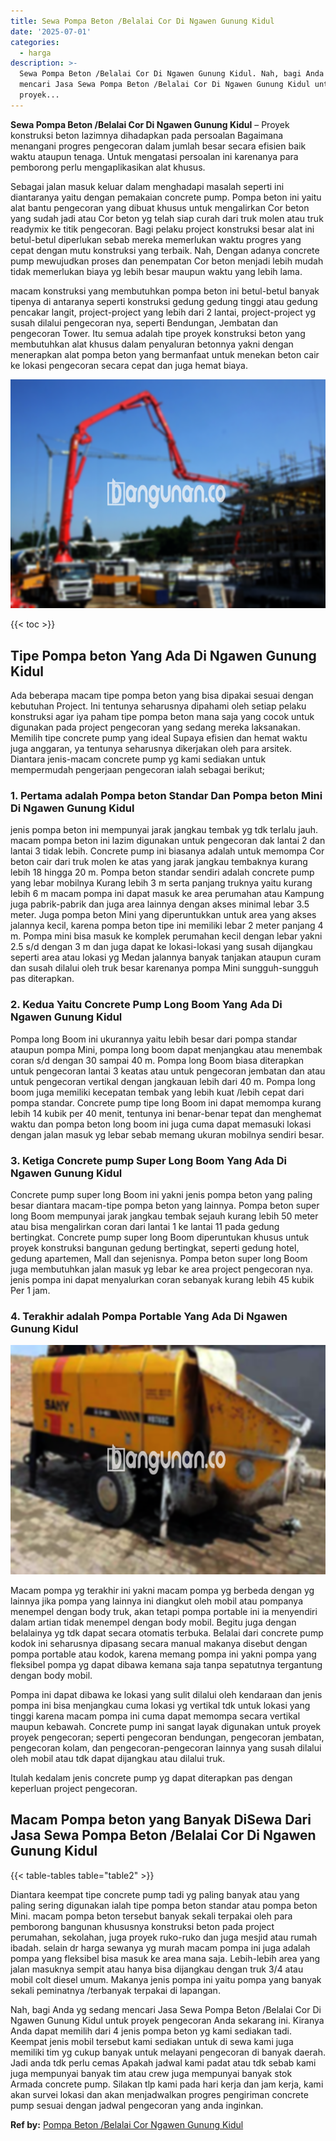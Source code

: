 ```yaml
---
title: Sewa Pompa Beton /Belalai Cor Di Ngawen Gunung Kidul
date: '2025-07-01'
categories:
  - harga
description: >-
  Sewa Pompa Beton /Belalai Cor Di Ngawen Gunung Kidul. Nah, bagi Anda yg sedang
  mencari Jasa Sewa Pompa Beton /Belalai Cor Di Ngawen Gunung Kidul untuk
  proyek...
---
```


**Sewa Pompa Beton /Belalai Cor Di Ngawen Gunung Kidul** – Proyek konstruksi beton lazimnya dihadapkan pada persoalan Bagaimana menangani progres pengecoran dalam jumlah besar secara efisien baik waktu ataupun tenaga. Untuk mengatasi persoalan ini karenanya para pemborong perlu mengaplikasikan alat khusus.

Sebagai jalan masuk keluar dalam menghadapi masalah seperti ini diantaranya yaitu dengan pemakaian concrete pump. Pompa beton ini yaitu alat bantu pengecoran yang dibuat khusus untuk mengalirkan Cor beton yang sudah jadi atau Cor beton yg telah siap curah dari truk molen atau truk readymix ke titik pengecoran. Bagi pelaku project konstruksi besar alat ini betul-betul diperlukan sebab mereka memerlukan waktu progres yang cepat dengan mutu konstruksi yang terbaik. Nah, Dengan adanya concrete pump mewujudkan proses dan penempatan Cor beton menjadi lebih mudah tidak memerlukan biaya yg lebih besar maupun waktu yang lebih lama.

macam konstruksi yang membutuhkan pompa beton ini betul-betul banyak tipenya di antaranya seperti konstruksi gedung gedung tinggi atau gedung pencakar langit, project-project yang lebih dari 2 lantai, project-project yg susah dilalui pengecoran nya, seperti Bendungan, Jembatan dan pengecoran Tower. Itu semua adalah tipe proyek konstruksi beton yang membutuhkan alat khusus dalam penyaluran betonnya yakni dengan menerapkan alat pompa beton yang bermanfaat untuk menekan beton cair ke lokasi pengecoran secara cepat dan juga hemat biaya.

![Sewa Pompa Beton /Belalai Cor Di Ngawen Gunung Kidul](/images/sewa-concrete-pump-21.png)

{{< toc >}}

## Tipe Pompa beton Yang Ada Di Ngawen Gunung Kidul

Ada beberapa macam tipe pompa beton yang bisa dipakai sesuai dengan kebutuhan Project. Ini tentunya seharusnya dipahami oleh setiap pelaku konstruksi agar iya paham tipe pompa beton mana saja yang cocok untuk digunakan pada project pengecoran yang sedang mereka laksanakan. Memilih tipe concrete pump yang ideal Supaya efisien dan hemat waktu juga anggaran, ya tentunya seharusnya dikerjakan oleh para arsitek. Diantara jenis-macam concrete pump yg kami sediakan untuk mempermudah pengerjaan pengecoran ialah sebagai berikut;

### 1\. Pertama adalah Pompa beton Standar Dan Pompa beton Mini Di Ngawen Gunung Kidul

jenis pompa beton ini mempunyai jarak jangkau tembak yg tdk terlalu jauh. macam pompa beton ini lazim digunakan untuk pengecoran dak lantai 2 dan lantai 3 tidak lebih. Concrete pump ini biasanya adalah untuk memompa Cor beton cair dari truk molen ke atas yang jarak jangkau tembaknya kurang lebih 18 hingga 20 m. Pompa beton standar sendiri adalah concrete pump yang lebar mobilnya Kurang lebih 3 m serta panjang truknya yaitu kurang lebih 6 m macam pompa ini dapat masuk ke area perumahan atau Kampung juga pabrik-pabrik dan juga area lainnya dengan akses minimal lebar 3.5 meter. Juga pompa beton Mini yang diperuntukkan untuk area yang akses jalannya kecil, karena pompa beton tipe ini memiliki lebar 2 meter panjang 4 m. Pompa mini bisa masuk ke komplek perumahan kecil dengan lebar yakni 2.5 s/d dengan 3 m dan juga dapat ke lokasi-lokasi yang susah dijangkau seperti area atau lokasi yg Medan jalannya banyak tanjakan ataupun curam dan susah dilalui oleh truk besar karenanya pompa Mini sungguh-sungguh pas diterapkan.

### 2\. Kedua Yaitu Concrete Pump Long Boom Yang Ada Di Ngawen Gunung Kidul

Pompa long Boom ini ukurannya yaitu lebih besar dari pompa standar ataupun pompa Mini, pompa long boom dapat menjangkau atau menembak coran s/d dengan 30 sampai 40 m. Pompa long Boom biasa diterapkan untuk pengecoran lantai 3 keatas atau untuk pengecoran jembatan dan atau untuk pengecoran vertikal dengan jangkauan lebih dari 40 m. Pompa long boom juga memiliki kecepatan tembak yang lebih kuat /lebih cepat dari pompa standar. Concrete pump tipe long Boom ini dapat memompa kurang lebih 14 kubik per 40 menit, tentunya ini benar-benar tepat dan menghemat waktu dan pompa beton long boom ini juga cuma dapat memasuki lokasi dengan jalan masuk yg lebar sebab memang ukuran mobilnya sendiri besar.

### 3\. Ketiga Concrete pump Super Long Boom Yang Ada Di Ngawen Gunung Kidul

Concrete pump super long Boom ini yakni jenis pompa beton yang paling besar diantara macam-tipe pompa beton yang lainnya. Pompa beton super long Boom mempunyai jarak jangkau tembak sejauh kurang lebih 50 meter atau bisa mengalirkan coran dari lantai 1 ke lantai 11 pada gedung bertingkat. Concrete pump super long Boom diperuntukan khusus untuk proyek konstruksi bangunan gedung bertingkat, seperti gedung hotel, gedung apartemen, Mall dan sejenisnya. Pompa beton super long Boom juga membutuhkan jalan masuk yg lebar ke area project pengecoran nya. jenis pompa ini dapat menyalurkan coran sebanyak kurang lebih 45 kubik Per 1 jam.

### 4\. Terakhir adalah Pompa Portable Yang Ada Di Ngawen Gunung Kidul

![Sewa Pompa Beton /Belalai Cor Di Ngawen Gunung Kidul](/images/sewa-concrete-pump-30.png)

Macam pompa yg terakhir ini yakni macam pompa yg berbeda dengan yg lainnya jika pompa yang lainnya ini diangkut oleh mobil atau pompanya menempel dengan body truk, akan tetapi pompa portable ini ia menyendiri dalam artian tidak menempel dengan body mobil. Begitu juga dengan belalainya yg tdk dapat secara otomatis terbuka. Belalai dari concrete pump kodok ini seharusnya dipasang secara manual makanya disebut dengan pompa portable atau kodok, karena memang pompa ini yakni pompa yang fleksibel pompa yg dapat dibawa kemana saja tanpa sepatutnya tergantung dengan body mobil.

Pompa ini dapat dibawa ke lokasi yang sulit dilalui oleh kendaraan dan jenis pompa ini bisa menjangkau cuma lokasi yg vertikal tdk untuk lokasi yang tinggi karena macam pompa ini cuma dapat memompa secara vertikal maupun kebawah. Concrete pump ini sangat layak digunakan untuk proyek proyek pengecoran; seperti pengecoran bendungan, pengecoran jembatan, pengecoran kolam, dan pengecoran-pengecoran lainnya yang susah dilalui oleh mobil atau tdk dapat dijangkau atau dilalui truk.

Itulah kedalam jenis concrete pump yg dapat diterapkan pas dengan keperluan project pengecoran.

## Macam Pompa beton yang Banyak DiSewa Dari Jasa Sewa Pompa Beton /Belalai Cor Di Ngawen Gunung Kidul

{{< table-tables table="table2" >}}

Diantara keempat tipe concrete pump tadi yg paling banyak atau yang paling sering digunakan ialah tipe pompa beton standar atau pompa beton Mini. macam pompa beton tersebut banyak sekali terpakai oleh para pemborong bangunan khususnya konstruksi beton pada project perumahan, sekolahan, juga proyek ruko-ruko dan juga mesjid atau rumah ibadah. selain dr harga sewanya yg murah macam pompa ini juga adalah pompa yang fleksibel bisa masuk ke area mana saja. Lebih-lebih area yang jalan masuknya sempit atau hanya bisa dijangkau dengan truk 3/4 atau mobil colt diesel umum. Makanya jenis pompa ini yaitu pompa yang banyak sekali peminatnya /terbanyak terpakai di lapangan.

Nah, bagi Anda yg sedang mencari Jasa Sewa Pompa Beton /Belalai Cor Di Ngawen Gunung Kidul untuk proyek pengecoran Anda sekarang ini. Kiranya Anda dapat memilih dari 4 jenis pompa beton yg kami sediakan tadi. Keempat jenis mobil tersebut kami sediakan untuk di sewa kami juga memiliki tim yg cukup banyak untuk melayani pengecoran di banyak daerah. Jadi anda tdk perlu cemas Apakah jadwal kami padat atau tdk sebab kami juga mempunyai banyak tim atau crew juga mempunyai banyak stok Armada concrete pump. Silakan tlp kami pada hari kerja dan jam kerja, kami akan survei lokasi dan akan menjadwalkan progres pengiriman concrete pump sesuai dengan jadwal pengecoran yang anda inginkan.

**Ref by:** [Pompa Beton /Belalai Cor Ngawen Gunung Kidul](https://id.wikipedia.org/wiki/Pompa)
